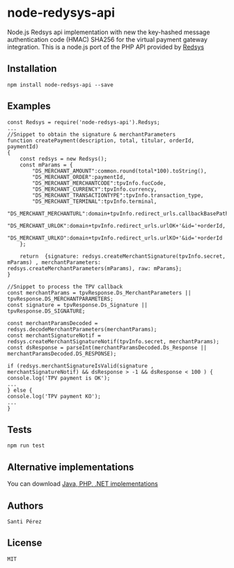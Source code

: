 # node-redysys-api

Node.js Redsys api implementation with new the key-hashed message authentication code (HMAC) SHA256 for the virtual payment gateway integration. This is a node.js port of the PHP API provided by [Redsys](http://www.redsys.es/)

## Installation

	npm install node-redsys-api --save
	
## Examples
```
const Redsys = require('node-redsys-api').Redsys;
...
//Snippet to obtain the signature & merchantParameters
function createPayment(description, total, titular, orderId, paymentId)
{
    const redsys = new Redsys();
    const mParams = {
        "DS_MERCHANT_AMOUNT":common.round(total*100).toString(),
        "DS_MERCHANT_ORDER":paymentId,
        "DS_MERCHANT_MERCHANTCODE":tpvInfo.fucCode,
        "DS_MERCHANT_CURRENCY":tpvInfo.currency,
        "DS_MERCHANT_TRANSACTIONTYPE":tpvInfo.transaction_type,
        "DS_MERCHANT_TERMINAL":tpvInfo.terminal,
        "DS_MERCHANT_MERCHANTURL":domain+tpvInfo.redirect_urls.callbackBasePath+'/'+orderId,
        "DS_MERCHANT_URLOK":domain+tpvInfo.redirect_urls.urlOK+'&id='+orderId,
        "DS_MERCHANT_URLKO":domain+tpvInfo.redirect_urls.urlKO+'&id='+orderId
    };

    return  {signature: redsys.createMerchantSignature(tpvInfo.secret, mParams) , merchantParameters: redsys.createMerchantParameters(mParams), raw: mParams};
}

//Snippet to process the TPV callback
const merchantParams = tpvResponse.Ds_MerchantParameters || tpvResponse.DS_MERCHANTPARAMETERS;
const signature = tpvResponse.Ds_Signature || tpvResponse.DS_SIGNATURE;

const merchantParamsDecoded = redsys.decodeMerchantParameters(merchantParams);
const merchantSignatureNotif = redsys.createMerchantSignatureNotif(tpvInfo.secret, merchantParams);
const dsResponse = parseInt(merchantParamsDecoded.Ds_Response || merchantParamsDecoded.DS_RESPONSE);

if (redsys.merchantSignatureIsValid(signature , merchantSignatureNotif) && dsResponse > -1 && dsResponse < 100 ) {
console.log('TPV payment is OK');
...
} else {
console.log('TPV payment KO');
...
}
```

## Tests
	
	npm run test
	
## Alternative implementations

You can download [Java, PHP, .NET implementations](http://www.redsys.es/#descargas)

## Authors

	Santi Pérez

## License

	MIT
